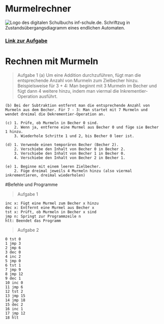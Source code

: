 # Murmelrechner
![Logo des digitalen Schulbuchs inf-schule.de. Schriftzug in Zustandsübergangsdiagramm eines endlichen Automaten.](https://www.inf-schule.de/assets/img/logo/logo_inf-schule_weiss2.png)

### [Link zur Aufgabe](https://inf-schule.de/rechner/bonsai/murmelrechner)

# Rechnen mit Murmeln
> Aufgabe 1
    (a) Um eine Addition durchzuführen, fügt man die entsprechende Anzahl von Murmeln zum Zielbecher hinzu. Beispielsweise für 3 + 4: Man beginnt mit 3 Murmeln im Becher und fügt dann 4 weitere hinzu, indem man viermal die Inkrementier-Operation ausführt.

    (b) Bei der Subtraktion entfernt man die entsprechende Anzahl von Murmeln aus dem Becher. Für 7 - 3: Man startet mit 7 Murmeln und wendet dreimal die Dekrementier-Operation an.

    (c) 1. Prüfe, ob Murmeln in Becher 0 sind.
        2. Wenn ja, entferne eine Murmel aus Becher 0 und füge sie Becher 1 hinzu.
        3. Wiederhole Schritte 1 und 2, bis Becher 0 leer ist.

    (d) 1. Verwende einen temporären Becher (Becher 2).
        2. Verschiebe den Inhalt von Becher 0 in Becher 2.
        3. Verschiebe den Inhalt von Becher 1 in Becher 0.
        4. Verschiebe den Inhalt von Becher 2 in Becher 1.

    (e) 1. Beginne mit einem leeren Zielbecher.
        2. Füge dreimal jeweils 4 Murmeln hinzu (also viermal inkrementieren, dreimal wiederholen)

#Befehle und Programme
> Aufgabe 1

    inc x: Fügt eine Murmel zum Becher x hinzu
    dec x: Entfernt eine Murmel aus Becher x
    tst x: Prüft, ob Murmeln in Becher x sind
    jmp n: Springt zur Programmzeile n
    hlt: Beendet das Programm

> Aufgabe 2

    0 tst 0
    1 jmp 3
    2 jmp 6
    3 dec 0
    4 inc 2
    5 jmp 0
    6 tst 1
    7 jmp 9
    8 jmp 12
    9 dec 1
    10 inc 0
    11 jmp 6
    12 tst 2
    13 jmp 15
    14 jmp 18
    15 dec 2
    16 inc 1
    17 jmp 12
    18 hlt